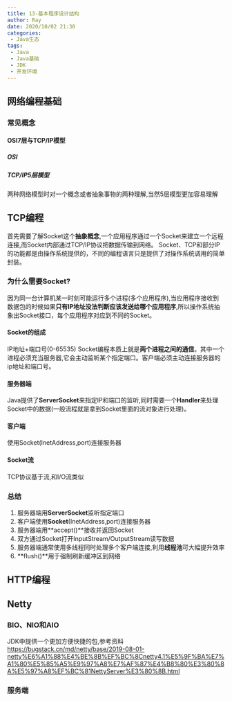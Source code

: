 ```yaml
---
title: 13-基本程序设计结构
author: Ray
date: 2020/10/02 21:30
categories:
 - Java生态
tags:
 - Java
 - Java基础
 - JDK
 - 开发环境
---
```

## 网络编程基础

### 常见概念

#### OSI7层与TCP/IP模型

##### OSI

##### TCP/IP5层模型

两种网络模型时对一个概念或者抽象事物的两种理解,当然5层模型更加容易理解

## TCP编程

首先需要了解Socket这个**抽象概念**,一个应用程序通过一个Socket来建立一个远程连接,而Socket内部通过TCP/IP协议把数据传输到网络。
Socket、TCP和部分IP的功能都是由操作系统提供的，不同的编程语言只是提供了对操作系统调用的简单封装。

### 为什么需要Socket?

因为同一台计算机某一时刻可能运行多个进程(多个应用程序),当应用程序接收到数据包的时候如果**只有IP地址没法判断应该发送给哪个应用程序**,所以操作系统抽象出Socket接口，每个应用程序对应到不同的Socket。

#### Socket的组成

IP地址+端口号(0-65535)
Socket编程本质上就是**两个进程之间的通信**。其中一个进程必须充当服务器,它会主动监听某个指定端口。客户端必须主动连接服务器的ip地址和端口号。

#### 服务器端

Java提供了**ServerSocket**来指定IP和端口的监听,同时需要一个**Handler**来处理Socket中的数据(一般流程就是拿到Socket里面的流对象进行处理)。

#### 客户端

使用Socket(InetAddress,port)连接服务器

#### Socket流

TCP协议基于流,和I/O流类似

### 总结

1. 服务器端用**ServerSocket**监听指定端口
2. 客户端使用**Socket**(InetAddress,port)连接服务器
3. 服务器端用**accept()**接收并返回Socket
4. 双方通过Socket打开InputStream/OutputStream读写数据
5. 服务器端通常使用多线程同时处理多个客户端连接,利用**线程池**可大幅提升效率
6. **flush()**用于强制刷新缓冲区到网络

## HTTP编程

## Netty

### BIO、NIO和AIO

JDK中提供一个更加方便快捷的包,参考资料
https://bugstack.cn/md/netty/base/2019-08-01-netty%E6%A1%88%E4%BE%8B%EF%BC%8Cnetty4.1%E5%9F%BA%E7%A1%80%E5%85%A5%E9%97%A8%E7%AF%87%E4%B8%80%E3%80%8A%E5%97%A8%EF%BC%81NettyServer%E3%80%8B.html

### 服务端
